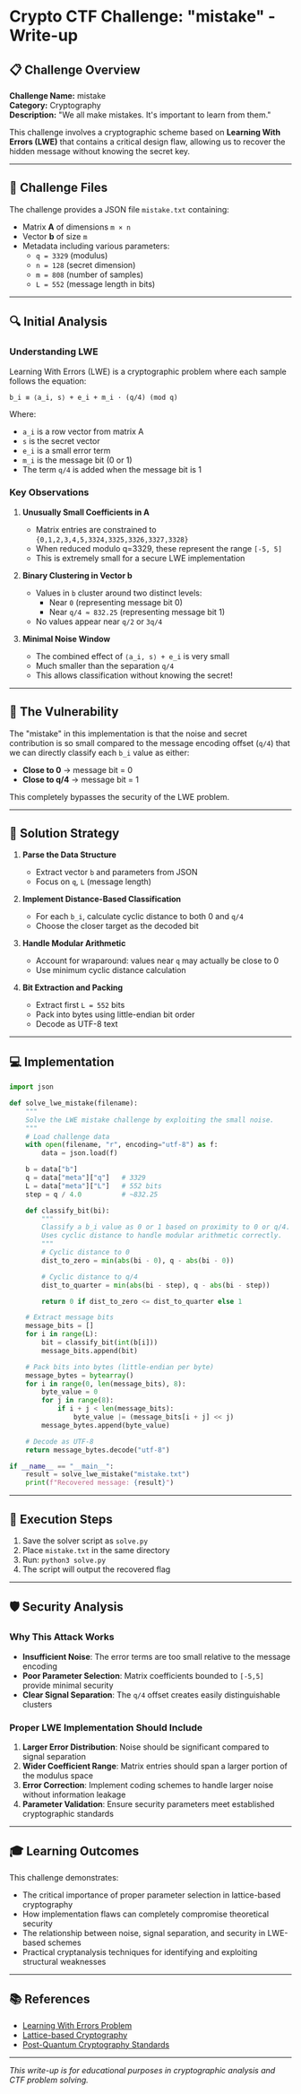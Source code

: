 # Crypto CTF Challenge: "mistake" - Write-up

## 📋 Challenge Overview

**Challenge Name:** mistake  
**Category:** Cryptography  
**Description:** "We all make mistakes. It's important to learn from them."

This challenge involves a cryptographic scheme based on **Learning With Errors (LWE)** that contains a critical design flaw, allowing us to recover the hidden message without knowing the secret key.

---

## 📁 Challenge Files

The challenge provides a JSON file `mistake.txt` containing:

- Matrix **A** of dimensions `m × n`
- Vector **b** of size `m`
- Metadata including various parameters:
  - `q = 3329` (modulus)
  - `n = 128` (secret dimension)
  - `m = 808` (number of samples)
  - `L = 552` (message length in bits)

---

## 🔍 Initial Analysis

### Understanding LWE

Learning With Errors (LWE) is a cryptographic problem where each sample follows the equation:

```
b_i ≡ ⟨a_i, s⟩ + e_i + m_i · (q/4) (mod q)
```

Where:

- `a_i` is a row vector from matrix A
- `s` is the secret vector
- `e_i` is a small error term
- `m_i` is the message bit (0 or 1)
- The term `q/4` is added when the message bit is 1

### Key Observations

1. **Unusually Small Coefficients in A**

   - Matrix entries are constrained to `{0,1,2,3,4,5,3324,3325,3326,3327,3328}`
   - When reduced modulo q=3329, these represent the range `[-5, 5]`
   - This is extremely small for a secure LWE implementation

2. **Binary Clustering in Vector b**

   - Values in `b` cluster around two distinct levels:
     - Near `0` (representing message bit 0)
     - Near `q/4 ≈ 832.25` (representing message bit 1)
   - No values appear near `q/2` or `3q/4`

3. **Minimal Noise Window**
   - The combined effect of `⟨a_i, s⟩ + e_i` is very small
   - Much smaller than the separation `q/4`
   - This allows classification without knowing the secret!

---

## 🎯 The Vulnerability

The "mistake" in this implementation is that the noise and secret contribution is so small compared to the message encoding offset (`q/4`) that we can directly classify each `b_i` value as either:

- **Close to 0** → message bit = 0
- **Close to q/4** → message bit = 1

This completely bypasses the security of the LWE problem.

---

## 🔧 Solution Strategy

1. **Parse the Data Structure**

   - Extract vector `b` and parameters from JSON
   - Focus on `q`, `L` (message length)

2. **Implement Distance-Based Classification**

   - For each `b_i`, calculate cyclic distance to both 0 and `q/4`
   - Choose the closer target as the decoded bit

3. **Handle Modular Arithmetic**

   - Account for wraparound: values near `q` may actually be close to 0
   - Use minimum cyclic distance calculation

4. **Bit Extraction and Packing**
   - Extract first `L = 552` bits
   - Pack into bytes using little-endian bit order
   - Decode as UTF-8 text

---

## 💻 Implementation

```python
import json

def solve_lwe_mistake(filename):
    """
    Solve the LWE mistake challenge by exploiting the small noise.
    """
    # Load challenge data
    with open(filename, "r", encoding="utf-8") as f:
        data = json.load(f)

    b = data["b"]
    q = data["meta"]["q"]   # 3329
    L = data["meta"]["L"]   # 552 bits
    step = q / 4.0          # ~832.25

    def classify_bit(bi):
        """
        Classify a b_i value as 0 or 1 based on proximity to 0 or q/4.
        Uses cyclic distance to handle modular arithmetic correctly.
        """
        # Cyclic distance to 0
        dist_to_zero = min(abs(bi - 0), q - abs(bi - 0))

        # Cyclic distance to q/4
        dist_to_quarter = min(abs(bi - step), q - abs(bi - step))

        return 0 if dist_to_zero <= dist_to_quarter else 1

    # Extract message bits
    message_bits = []
    for i in range(L):
        bit = classify_bit(int(b[i]))
        message_bits.append(bit)

    # Pack bits into bytes (little-endian per byte)
    message_bytes = bytearray()
    for i in range(0, len(message_bits), 8):
        byte_value = 0
        for j in range(8):
            if i + j < len(message_bits):
                byte_value |= (message_bits[i + j] << j)
        message_bytes.append(byte_value)

    # Decode as UTF-8
    return message_bytes.decode("utf-8")

if __name__ == "__main__":
    result = solve_lwe_mistake("mistake.txt")
    print(f"Recovered message: {result}")
```

---

## 🏃 Execution Steps

1. Save the solver script as `solve.py`
2. Place `mistake.txt` in the same directory
3. Run: `python3 solve.py`
4. The script will output the recovered flag

---

## 🛡️ Security Analysis

### Why This Attack Works

- **Insufficient Noise**: The error terms are too small relative to the message encoding
- **Poor Parameter Selection**: Matrix coefficients bounded to `[-5,5]` provide minimal security
- **Clear Signal Separation**: The `q/4` offset creates easily distinguishable clusters

### Proper LWE Implementation Should Include

1. **Larger Error Distribution**: Noise should be significant compared to signal separation
2. **Wider Coefficient Range**: Matrix entries should span a larger portion of the modulus space
3. **Error Correction**: Implement coding schemes to handle larger noise without information leakage
4. **Parameter Validation**: Ensure security parameters meet established cryptographic standards

---

## 🎓 Learning Outcomes

This challenge demonstrates:

- The critical importance of proper parameter selection in lattice-based cryptography
- How implementation flaws can completely compromise theoretical security
- The relationship between noise, signal separation, and security in LWE-based schemes
- Practical cryptanalysis techniques for identifying and exploiting structural weaknesses

---

## 📚 References

- [Learning With Errors Problem](https://en.wikipedia.org/wiki/Learning_with_errors)
- [Lattice-based Cryptography](https://en.wikipedia.org/wiki/Lattice-based_cryptography)
- [Post-Quantum Cryptography Standards](https://csrc.nist.gov/projects/post-quantum-cryptography)

---

_This write-up is for educational purposes in cryptographic analysis and CTF problem solving._
